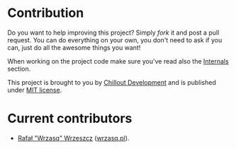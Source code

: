 <!---
# This file is part of the ChillDev FileManager bundle.
#
# @author Rafał Wrzeszcz <rafal.wrzeszcz@wrzasq.pl>
# @copyright 2012 © by Rafał Wrzeszcz - Wrzasq.pl.
# @version 0.0.1
# @since 0.0.1
# @package ChillDev\Bundle\FileManagerBundle
-->

# Contribution

Do you want to help improving this project? Simply *fork* it and post a pull request. You can do everything on your own, you don't need to ask if you can, just do all the awesome things you want!

When working on the project code make sure you've read also the [Internals](./internals.md) section.

This project is brought to you by [Chillout Development](http://chilldev.pl) and is published under [MIT license](../meta/LICENSE).

# Current contributors

-   [Rafał "Wrzasq" Wrzeszcz](https://github.com/rafalwrzeszcz) ([wrzasq.pl](http://wrzasq.pl)).

